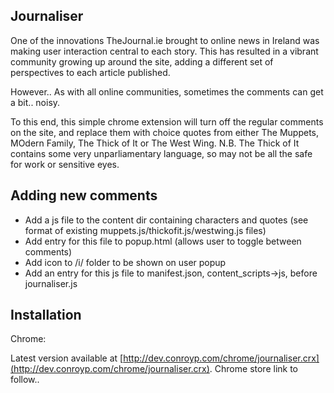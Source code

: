 Journaliser
-------------------

One of the innovations TheJournal.ie brought to online news in Ireland was 
making user interaction central to each story. This has resulted in a vibrant
community growing up around the site, adding a different set of perspectives to
each article published.

However.. As with all online communities, sometimes the comments can get a 
bit.. noisy. 

To this end, this simple chrome extension will turn off the regular
comments on the site, and replace them with choice quotes from either The 
Muppets, MOdern Family, The Thick of It or The West Wing.
N.B. The Thick of It contains some very unparliamentary language, so may not be
all the safe for work or sensitive eyes.

Adding new comments
-------------
* Add a js file to the content dir containing characters and quotes (see format of
existing muppets.js/thickofit.js/westwing.js files)
* Add entry for this file to popup.html (allows user to toggle between comments)
* Add icon to /i/ folder to be shown on user popup
* Add an entry for this js file to manifest.json, content_scripts->js, before journaliser.js

Installation
-------------

Chrome:

Latest version available at [http://dev.conroyp.com/chrome/journaliser.crx](http://dev.conroyp.com/chrome/journaliser.crx).
Chrome store link to follow..

